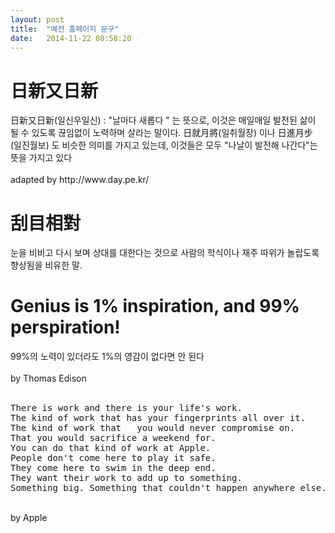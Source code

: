 ```yaml
---
layout: post
title:  "예전 홈페이지 문구"
date:   2014-11-22 08:58:20
---
```

<h1>日新又日新</h1>
 日新又日新(일신우일신) : "날마다 새롭다 " 는 뜻으로, 이것은 매일매일 발전된 삶이 <br>
될 수 있도록 끊임없이 노력하며 살라는 말이다. 日就月將(일취월장) 이나 日進月步 <br>
(일진월보) 도 비슷한 의미를 가지고 있는데, 이것들은 모두 "나날이 발전해 나간다"는 <br>
뜻을 가지고 있다 <br>
<br>
adapted by http://www.day.pe.kr/
<br>
<h1>刮目相對</h1>
 눈을 비비고 다시 보며 상대를 대한다는 것으로 사람의 학식이나 재주 따위가 놀랍도록 향상됨을 비유한 말.
<h1>Genius is 1% inspiration, and 99% perspiration!</h1>
 99%의 노력이 있더라도 1%의 영감이 없다면 안 된다
<br>
<br>
 by Thomas Edison <br>
<br>
<pre>
There is work and there is your life's work.
The kind of work that has your fingerprints all over it. 
The kind of work that   you would never compromise on.
That you would sacrifice a weekend for.
You can do that kind of work at Apple.
People don't come here to play it safe.
They come here to swim in the deep end.
They want their work to add up to something.
Something big. Something that couldn't happen anywhere else.
</pre>
<br>
 by Apple